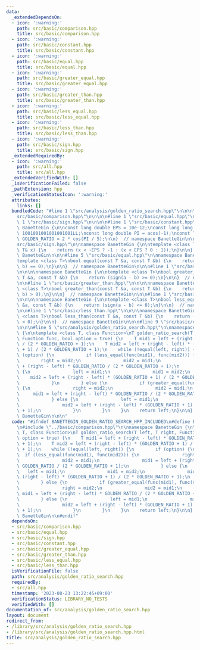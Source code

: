 ```yaml
---
data:
  _extendedDependsOn:
  - icon: ':warning:'
    path: src/basic/comparison.hpp
    title: src/basic/comparison.hpp
  - icon: ':warning:'
    path: src/basic/constant.hpp
    title: src/basic/constant.hpp
  - icon: ':warning:'
    path: src/basic/equal.hpp
    title: src/basic/equal.hpp
  - icon: ':warning:'
    path: src/basic/greater_equal.hpp
    title: src/basic/greater_equal.hpp
  - icon: ':warning:'
    path: src/basic/greater_than.hpp
    title: src/basic/greater_than.hpp
  - icon: ':warning:'
    path: src/basic/less_equal.hpp
    title: src/basic/less_equal.hpp
  - icon: ':warning:'
    path: src/basic/less_than.hpp
    title: src/basic/less_than.hpp
  - icon: ':warning:'
    path: src/basic/sign.hpp
    title: src/basic/sign.hpp
  _extendedRequiredBy:
  - icon: ':warning:'
    path: src/all.hpp
    title: src/all.hpp
  _extendedVerifiedWith: []
  _isVerificationFailed: false
  _pathExtension: hpp
  _verificationStatusIcon: ':warning:'
  attributes:
    links: []
  bundledCode: "#line 1 \"src/analysis/golden_ratio_search.hpp\"\n\n\n\n#line 1 \"\
    src/basic/comparison.hpp\"\n\n\n\n#line 1 \"src/basic/equal.hpp\"\n\n\n\n#line\
    \ 1 \"src/basic/sign.hpp\"\n\n\n\n#line 1 \"src/basic/constant.hpp\"\n\n\n\nnamespace\
    \ BanetteGin {\n\nconst long double EPS = 10e-12;\nconst long long int LINF =\
    \ 1001001001001001001LL;\nconst long double PI = acos(-1);\nconst long double\
    \ GOLDEN_RATIO = 2 * cos(PI / 5);\n\n}  // namespace BanetteGin\n\n\n#line 5 \"\
    src/basic/sign.hpp\"\n\nnamespace BanetteGin {\n\ntemplate <class T>\nint sign(const\
    \ T& x) {\n    return (x < -EPS ? -1 : (x < EPS ? 0 : 1));\n}\n\n}  // namespace\
    \ BanetteGin\n\n\n#line 5 \"src/basic/equal.hpp\"\n\nnamespace BanetteGin {\n\n\
    template <class T>\nbool equal(const T &a, const T &b) {\n    return (sign(a -\
    \ b) == 0);\n}\n\n}  // namespace BanetteGin\n\n\n#line 1 \"src/basic/greater_equal.hpp\"\
    \n\n\n\nnamespace BanetteGin {\n\ntemplate <class T>\nbool greater_equal(const\
    \ T &a, const T &b) {\n    return (sign(a - b) >= 0);\n}\n\n}  // namespace BanetteGin\n\
    \n\n#line 1 \"src/basic/greater_than.hpp\"\n\n\n\nnamespace BanetteGin {\n\ntemplate\
    \ <class T>\nbool greater_than(const T &a, const T &b) {\n    return (sign(a -\
    \ b) > 0);\n}\n\n}  // namespace BanetteGin\n\n\n#line 1 \"src/basic/less_equal.hpp\"\
    \n\n\n\nnamespace BanetteGin {\n\ntemplate <class T>\nbool less_equal(const T\
    \ &a, const T &b) {\n    return (sign(a - b) <= 0);\n}\n\n}  // namespace BanetteGin\n\
    \n\n#line 1 \"src/basic/less_than.hpp\"\n\n\n\nnamespace BanetteGin {\n\ntemplate\
    \ <class T>\nbool less_than(const T &a, const T &b) {\n    return (sign(a - b)\
    \ < 0);\n}\n\n}  // namespace BanetteGin\n\n\n#line 9 \"src/basic/comparison.hpp\"\
    \n\n\n#line 5 \"src/analysis/golden_ratio_search.hpp\"\n\nnamespace BanetteGin\
    \ {\n\ntemplate <class T, class Function>\nT golden_ratio_search(T left, T right,\
    \ Function func, bool option = true) {\n    T mid1 = left + (right - left) * GOLDEN_RATIO\
    \ / (2 * GOLDEN_RATIO + 1);\n    T mid2 = left + (right - left) * (GOLDEN_RATIO\
    \ + 1) / (2 * GOLDEN_RATIO + 1);\n    while (!equal(left, right)) {\n        if\
    \ (option) {\n            if (less_equal(func(mid1), func(mid2))) {\n        \
    \        right = mid2;\n                mid2 = mid1;\n                mid1 = left\
    \ + (right - left) * GOLDEN_RATIO / (2 * GOLDEN_RATIO + 1);\n            } else\
    \ {\n                left = mid1;\n                mid1 = mid2;\n            \
    \    mid2 = left + (right - left) * (GOLDEN_RATIO + 1) / (2 * GOLDEN_RATIO + 1);\n\
    \            }\n        } else {\n            if (greater_equal(func(mid1), func(mid2)))\
    \ {\n                right = mid2;\n                mid2 = mid1;\n           \
    \     mid1 = left + (right - left) * GOLDEN_RATIO / (2 * GOLDEN_RATIO + 1);\n\
    \            } else {\n                left = mid1;\n                mid1 = mid2;\n\
    \                mid2 = left + (right - left) * (GOLDEN_RATIO + 1) / (2 * GOLDEN_RATIO\
    \ + 1);\n            }\n        }\n    }\n    return left;\n}\n\n}  // namespace\
    \ BanetteGin\n\n\n"
  code: "#ifndef BANETTEGIN_GOLDEN_RATIO_SEARCH_HPP_INCLUDED\n#define BANETTEGIN_GOLDEN_RATIO_SEARCH_HPP_INCLUDED\n\
    \n#include \"../basic/comparison.hpp\"\n\nnamespace BanetteGin {\n\ntemplate <class\
    \ T, class Function>\nT golden_ratio_search(T left, T right, Function func, bool\
    \ option = true) {\n    T mid1 = left + (right - left) * GOLDEN_RATIO / (2 * GOLDEN_RATIO\
    \ + 1);\n    T mid2 = left + (right - left) * (GOLDEN_RATIO + 1) / (2 * GOLDEN_RATIO\
    \ + 1);\n    while (!equal(left, right)) {\n        if (option) {\n          \
    \  if (less_equal(func(mid1), func(mid2))) {\n                right = mid2;\n\
    \                mid2 = mid1;\n                mid1 = left + (right - left) *\
    \ GOLDEN_RATIO / (2 * GOLDEN_RATIO + 1);\n            } else {\n             \
    \   left = mid1;\n                mid1 = mid2;\n                mid2 = left +\
    \ (right - left) * (GOLDEN_RATIO + 1) / (2 * GOLDEN_RATIO + 1);\n            }\n\
    \        } else {\n            if (greater_equal(func(mid1), func(mid2))) {\n\
    \                right = mid2;\n                mid2 = mid1;\n               \
    \ mid1 = left + (right - left) * GOLDEN_RATIO / (2 * GOLDEN_RATIO + 1);\n    \
    \        } else {\n                left = mid1;\n                mid1 = mid2;\n\
    \                mid2 = left + (right - left) * (GOLDEN_RATIO + 1) / (2 * GOLDEN_RATIO\
    \ + 1);\n            }\n        }\n    }\n    return left;\n}\n\n}  // namespace\
    \ BanetteGin\n\n#endif"
  dependsOn:
  - src/basic/comparison.hpp
  - src/basic/equal.hpp
  - src/basic/sign.hpp
  - src/basic/constant.hpp
  - src/basic/greater_equal.hpp
  - src/basic/greater_than.hpp
  - src/basic/less_equal.hpp
  - src/basic/less_than.hpp
  isVerificationFile: false
  path: src/analysis/golden_ratio_search.hpp
  requiredBy:
  - src/all.hpp
  timestamp: '2023-08-23 13:22:45+09:00'
  verificationStatus: LIBRARY_NO_TESTS
  verifiedWith: []
documentation_of: src/analysis/golden_ratio_search.hpp
layout: document
redirect_from:
- /library/src/analysis/golden_ratio_search.hpp
- /library/src/analysis/golden_ratio_search.hpp.html
title: src/analysis/golden_ratio_search.hpp
---
```

